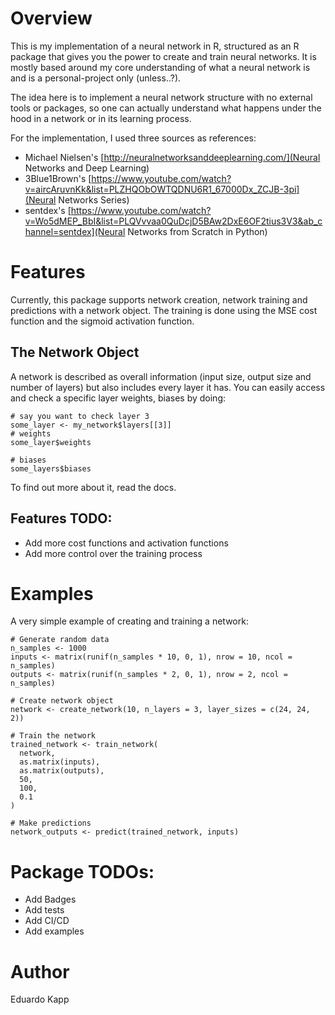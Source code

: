 # Overview
This is my implementation of a neural network in R, structured as an 
R package that gives you the power to create and train neural networks.
It is mostly based around my core understanding of what a neural network is and
is a personal-project only (unless..?).

The idea here is to implement a neural network structure with no external tools
or packages, so one can actually understand what happens under the hood in a
network or in its learning process.

For the implementation, I used three sources as references:
- Michael Nielsen's [http://neuralnetworksanddeeplearning.com/](Neural Networks and Deep Learning)
- 3Blue1Brown's [https://www.youtube.com/watch?v=aircAruvnKk&list=PLZHQObOWTQDNU6R1_67000Dx_ZCJB-3pi](Neural Networks Series)
- sentdex's [https://www.youtube.com/watch?v=Wo5dMEP_BbI&list=PLQVvvaa0QuDcjD5BAw2DxE6OF2tius3V3&ab_channel=sentdex](Neural Networks from Scratch in Python)

# Features
Currently, this package supports network creation, network training and
predictions with a network object. The training is done using the MSE cost
function and the sigmoid activation function.

## The Network Object
A network is described as overall information (input size, output
size and number of layers) but also includes every layer it has. You can easily
access and check a specific layer weights, biases by doing:

```
# say you want to check layer 3
some_layer <- my_network$layers[[3]]
# weights
some_layer$weights

# biases
some_layers$biases
```

To find out more about it, read the docs.

## Features TODO:
- Add more cost functions and activation functions
- Add more control over the training process

# Examples
A very simple example of creating and training a network:

```
# Generate random data
n_samples <- 1000
inputs <- matrix(runif(n_samples * 10, 0, 1), nrow = 10, ncol = n_samples)
outputs <- matrix(runif(n_samples * 2, 0, 1), nrow = 2, ncol = n_samples)

# Create network object
network <- create_network(10, n_layers = 3, layer_sizes = c(24, 24, 2))

# Train the network
trained_network <- train_network(
  network,
  as.matrix(inputs),
  as.matrix(outputs),
  50,
  100,
  0.1
)

# Make predictions
network_outputs <- predict(trained_network, inputs)
```

# Package TODOs:
- Add Badges
- Add tests
- Add CI/CD
- Add examples

# Author
Eduardo Kapp
